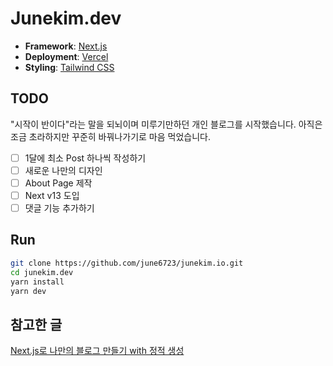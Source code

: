 # Junekim.dev

- **Framework**: [Next.js](https://nextjs.org/)
- **Deployment**: [Vercel](https://vercel.com)
- **Styling**: [Tailwind CSS](https://tailwindcss.com)

## TODO

"시작이 반이다"라는 말을 되뇌이며 미루기만하던 개인 블로그를 시작했습니다.
아직은 조금 초라하지만 꾸준히 바꿔나가기로 마음 먹었습니다.

- [ ] 1달에 최소 Post 하나씩 작성하기
- [ ] 새로운 나만의 디자인
- [ ] About Page 제작
- [ ] Next v13 도입
- [ ] 댓글 기능 추가하기

## Run

```bash
git clone https://github.com/june6723/junekim.io.git
cd junekim.dev
yarn install
yarn dev
```

## 참고한 글

[Next.js로 나만의 블로그 만들기 with 정적 생성](https://miryang.dev/blog/build-blog-with-nextjs)
